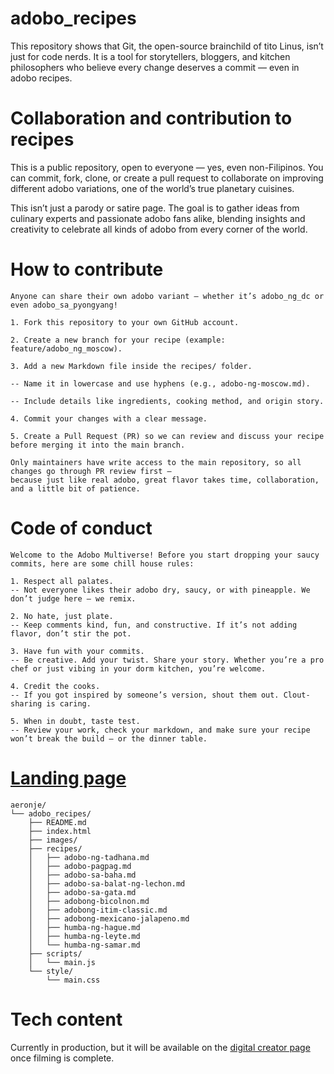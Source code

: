 # adobo_recipes
This repository shows that Git, the open-source brainchild of tito Linus, isn’t just for code nerds. It is a tool for storytellers, bloggers, and kitchen philosophers who believe every change deserves a commit — even in adobo recipes.

# Collaboration and contribution to recipes

This is a public repository, open to everyone — yes, even non-Filipinos. You can commit, fork, clone, or create a pull request to collaborate on improving different adobo variations, one of the world’s true planetary cuisines.

This isn’t just a parody or satire page. The goal is to gather ideas from culinary experts and passionate adobo fans alike, blending insights and creativity to celebrate all kinds of adobo from every corner of the world.

# How to contribute

```
Anyone can share their own adobo variant — whether it’s adobo_ng_dc or even adobo_sa_pyongyang!

1. Fork this repository to your own GitHub account.

2. Create a new branch for your recipe (example: feature/adobo_ng_moscow).

3. Add a new Markdown file inside the recipes/ folder.

-- Name it in lowercase and use hyphens (e.g., adobo-ng-moscow.md).

-- Include details like ingredients, cooking method, and origin story.

4. Commit your changes with a clear message.

5. Create a Pull Request (PR) so we can review and discuss your recipe before merging it into the main branch.

Only maintainers have write access to the main repository, so all changes go through PR review first —
because just like real adobo, great flavor takes time, collaboration, and a little bit of patience.
```

# Code of conduct
```
Welcome to the Adobo Multiverse! Before you start dropping your saucy commits, here are some chill house rules:

1. Respect all palates.
-- Not everyone likes their adobo dry, saucy, or with pineapple. We don’t judge here — we remix.

2. No hate, just plate.
-- Keep comments kind, fun, and constructive. If it’s not adding flavor, don’t stir the pot.

3. Have fun with your commits.
-- Be creative. Add your twist. Share your story. Whether you’re a pro chef or just vibing in your dorm kitchen, you’re welcome.

4. Credit the cooks.
-- If you got inspired by someone’s version, shout them out. Clout-sharing is caring.

5. When in doubt, taste test.
-- Review your work, check your markdown, and make sure your recipe won’t break the build — or the dinner table.
```
# [Landing page](https://phadoborecipes.vercel.app/)
```
aeronje/
└── adobo_recipes/
    ├── README.md
    ├── index.html                     
    ├── images/                                
    ├── recipes/
    │   ├── adobo-ng-tadhana.md
    │   ├── adobo-pagpag.md
    │   ├── adobo-sa-baha.md
    │   ├── adobo-sa-balat-ng-lechon.md
    │   ├── adobo-sa-gata.md
    │   ├── adobong-bicolnon.md
    │   ├── adobong-itim-classic.md
    │   ├── adobong-mexicano-jalapeno.md
    │   ├── humba-ng-hague.md
    │   ├── humba-ng-leyte.md
    │   └── humba-ng-samar.md
    ├── scripts/
    │   └── main.js
    └── style/
        └── main.css
```
# Tech content
Currently in production, but it will be available on the [digital creator page](https://web.facebook.com/profile.php?id=61579310017234) once filming is complete.
